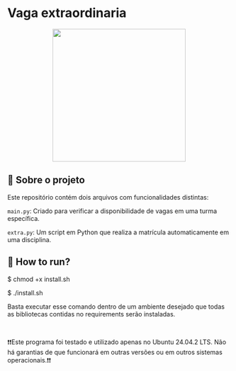 # Vaga extraordinaria


<div align="center">
  <a href="https://github.com/Leanddro13/vaga-extraordinaria">
    <img src="https://uploaddeimagens.com.br/images/004/884/823/full/esta-imagem-nao-foi-gerada-no-gemini.jpeg?1741631712" width="300" height="300">
  </a>
</div>

## 📝 Sobre o projeto

Este repositório contém dois arquivos com funcionalidades distintas:

`main.py`: Criado para verificar a disponibilidade de vagas em uma turma específica.

`extra.py`: Um script em Python que realiza a matrícula automaticamente em uma disciplina.


## 🛞 How to run?

$ chmod +x install.sh

$ ./install.sh

Basta executar esse comando dentro de um ambiente desejado que todas as bibliotecas contidas no requirements serão instaladas.

<br/>

❗❗Este programa foi testado e utilizado apenas no Ubuntu 24.04.2 LTS. Não há garantias de que funcionará em outras versões ou em outros sistemas operacionais.❗❗



